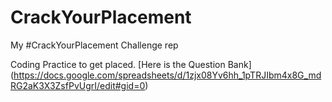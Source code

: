 # CrackYourPlacement
My #CrackYourPlacement Challenge rep

Coding Practice to get placed. 
[Here is the Question Bank] (https://docs.google.com/spreadsheets/d/1zjx08Yv6hh_1pTRJIbm4x8G_mdRG2aK3X3ZsfPvUgrI/edit#gid=0)
